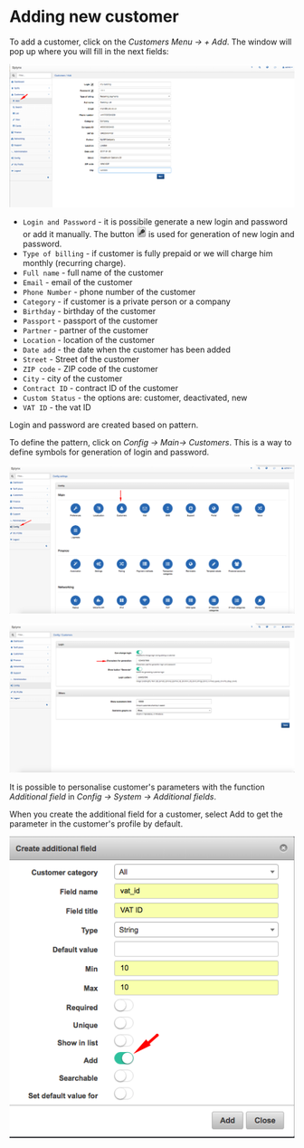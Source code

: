 Adding new customer
===================

To add a customer, click on the _Customers Menu → + Add_. The window will pop up where you will fill in the next fields:

![Add customer](./add_customer.png?w=300)

* `Login and Password` - it is possibile generate a new login and password or add it manually. The button <icon class="image-icon">![Generate button](./button_generate.png)</icon> is used for generation of new login and password.
* `Type of billing` - if customer is fully prepaid or we will charge him monthly (recurring charge).
* `Full name` - full name of the customer
* `Email` - email of the customer
* `Phone Number` - phone number of the customer
* `Category` - if customer is a private person or a company
* `Birthday` - birthday of the customer
* `Passport` - passport of the customer
* `Partner` - partner of the customer
* `Location` - location of the customer
* `Date add` - the date when the customer has been added
* `Street` - Street of the customer
* `ZIP code` - ZIP code of the customer
* `City` - city of the customer
* `Contract ID` - contract ID of the customer
* `Custom Status` - the options are: customer, deactivated, new
* `VAT ID` - the vat ID

Login and password are created based on pattern.

To define the pattern, click on _Config → Main→ Customers_. This is a way to define symbols for generation of login and password.

![Customers config](./config_main_customer.png?w=300)

![Character generator](./charactergenerator.png?w=300)

It is possible to personalise customer's parameters with the function _Additional field_ in _Config → System → Additional fields_.

When you create the additional field for a customer, select Add to get the parameter in the customer's profile by default.

![Create additional field](./Create_additional_field.png?w=300)
